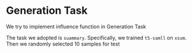 # Generation Task

We try to implement influence function in Generation Task

The task we adopted is `suammary`. Specifically, we trained `t5-samll` on `xsum`. Then we randomly selected 10 samples for test


